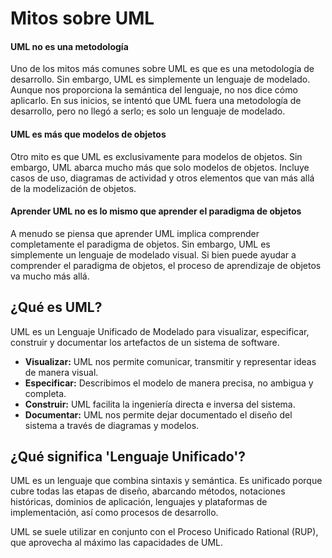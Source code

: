 
# Mitos sobre UML

#### UML no es una metodología

Uno de los mitos más comunes sobre UML es que es una metodología de desarrollo. Sin embargo, UML es simplemente un lenguaje de modelado. Aunque nos proporciona la semántica del lenguaje, no nos dice cómo aplicarlo. En sus inicios, se intentó que UML fuera una metodología de desarrollo, pero no llegó a serlo; es solo un lenguaje de modelado.

#### UML es más que modelos de objetos

Otro mito es que UML es exclusivamente para modelos de objetos. Sin embargo, UML abarca mucho más que solo modelos de objetos. Incluye casos de uso, diagramas de actividad y otros elementos que van más allá de la modelización de objetos.

#### Aprender UML no es lo mismo que aprender el paradigma de objetos

A menudo se piensa que aprender UML implica comprender completamente el paradigma de objetos. Sin embargo, UML es simplemente un lenguaje de modelado visual. Si bien puede ayudar a comprender el paradigma de objetos, el proceso de aprendizaje de objetos va mucho más allá.

## ¿Qué es UML?

UML es un Lenguaje Unificado de Modelado para visualizar, especificar, construir y documentar los artefactos de un sistema de software.

- **Visualizar:** UML nos permite comunicar, transmitir y representar ideas de manera visual.
- **Especificar:** Describimos el modelo de manera precisa, no ambigua y completa.
- **Construir:** UML facilita la ingeniería directa e inversa del sistema.
- **Documentar:** UML nos permite dejar documentado el diseño del sistema a través de diagramas y modelos.

## ¿Qué significa 'Lenguaje Unificado'?

UML es un lenguaje que combina sintaxis y semántica. Es unificado porque cubre todas las etapas de diseño, abarcando métodos, notaciones históricas, dominios de aplicación, lenguajes y plataformas de implementación, así como procesos de desarrollo.

UML se suele utilizar en conjunto con el Proceso Unificado Rational (RUP), que aprovecha al máximo las capacidades de UML.